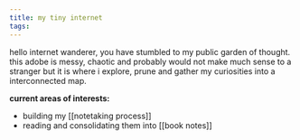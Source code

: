 ```yaml
---
title: my tiny internet
tags:
---
```

hello internet wanderer, you have stumbled to my public garden of thought. this adobe is messy, chaotic and probably would not make much sense to a stranger but it is where i explore, prune and gather my curiosities into a interconnected map. 

**current areas of interests:** 
- building my [[notetaking process]]  
- reading and consolidating them into [[book notes]]